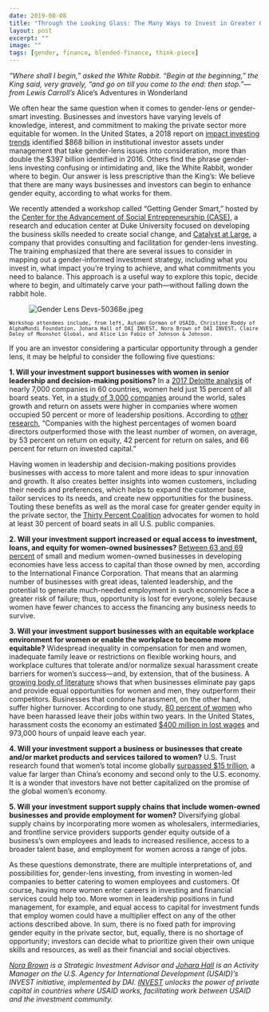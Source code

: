 ```yaml
---
date: 2019-08-08
title: "Through the Looking Glass: The Many Ways to Invest in Greater Gender Equity"
layout: post
excerpt: ""
image: ""
tags: [gender, finance, blended-finance, think-piece]
---
```

<p><em>“Where shall I begin,” asked the White Rabbit. “Begin at the beginning,” the King said, very gravely, “and go on till you come to the end: then stop.”—from Lewis Carroll’s</em> Alice’s Adventures in Wonderland</p><p>We often hear the same question when it comes to gender-lens or gender-smart investing. Businesses and investors have varying levels of knowledge, interest, and commitment to making the private sector more equitable for women. In the United States, a 2018 report on <a href="https://www.ussif.org/trends">impact investing trends</a> identified $868 billion in institutional investor assets under management that take gender-lens issues into consideration, more than double the $397 billion identified in 2016. Others find the phrase gender-lens investing confusing or intimidating and, like the White Rabbit, wonder where to begin. Our answer is less prescriptive than the King’s: We believe that there are many ways businesses and investors can begin to enhance gender equity, according to what works for them.</p><p>We recently attended a workshop called “Getting Gender Smart,” hosted by the <a href="https://centers.fuqua.duke.edu/case/">Center for the Advancement of Social Entrepreneurship (CASE)</a>, a research and education center at Duke University focused on developing the business skills needed to create social change, and <a href="http://www.catalystatlarge.com/">Catalyst at Large</a>, a company that provides consulting and facilitation for gender-lens investing. The training emphasized that there are several issues to consider in mapping out a gender-informed investment strategy, including what you invest in, what impact you’re trying to achieve, and what commitments you need to balance. This approach is a useful way to explore this topic, decide where to begin, and ultimately carve your path—without falling down the rabbit hole.</p><figure class="kg-card kg-image-card"><img src="https://pubs.ghost.io/uploads/Gender%20Lens%20Devs-50368e.jpeg" class="kg-image" alt="Gender Lens Devs-50368e.jpeg" loading="lazy"></figure><p><code><code>Workshop attendees include, from left, Autumn Gorman of USAID, Christine Roddy of AlphaMundi Foundation, Johara Hall of DAI INVEST, Nora Brown of DAI INVEST, Claire Daley of Moonshot Global, and Alice Lin Fabio of Johnson &amp; Johnson.</code></code></p><p>If you are an investor considering a particular opportunity through a gender lens, it may be helpful to consider the following five questions:</p><p><strong>1. Will your investment support businesses with women in senior leadership and decision-making positions?</strong> In a <a href="https://www2.deloitte.com/global/en/pages/risk/articles/women-in-the-boardroom5th-edition.html">2017 Deloitte analysis</a> of nearly 7,000 companies in 60 countries, women held just 15 percent of all board seats. Yet, in a <a href="https://www.prnewswire.com/news-releases/credit-suisse-research-institute-releases-the-cs-gender-3000-the-reward-for-change-report-analyzing-the-impact-of-female-representation-in-boardrooms-and-senior-management-300332558.html">study of 3,000 companies</a> around the world, sales growth and return on assets were higher in companies where women occupied 50 percent or more of leadership positions. According to <a href="https://money.usnews.com/investing/investing-101/articles/2018-03-22/invest-in-gender-equality-for-strong-portfolios">other research</a>, “Companies with the highest percentages of women board directors outperformed those with the least number of women, on average, by 53 percent on return on equity, 42 percent for return on sales, and 66 percent for return on invested capital.”</p><p>Having women in leadership and decision-making positions provides businesses with access to more talent and more ideas to spur innovation and growth. It also creates better insights into women customers, including their needs and preferences, which helps to expand the customer base, tailor services to its needs, and create new opportunities for the business. Touting these benefits as well as the moral case for greater gender equity in the private sector, the <a href="https://www.30percentcoalition.org/">Thirty Percent Coalition</a> advocates for women to hold at least 30 percent of board seats in all U.S. public companies.</p><p><strong>2. Will your investment support increased or equal access to investment, loans, and equity for women-owned businesses?</strong> <a href="https://money.usnews.com/investing/investing-101/articles/2018-03-22/invest-in-gender-equality-for-strong-portfolios">Between 63 and 69 percent</a> of small and medium women-owned businesses in developing economies have less access to capital than those owned by men, according to the International Finance Corporation. That means that an alarming number of businesses with great ideas, talented leadership, and the potential to generate much-needed employment in such economies face a greater risk of failure; thus, opportunity is lost for everyone, solely because women have fewer chances to access the financing any business needs to survive.</p><p><strong>3. Will your investment support businesses with an equitable workplace environment for women or enable the workplace to become more equitable?</strong> Widespread inequality in compensation for men and women, inadequate family leave or restrictions on flexible working hours, and workplace cultures that tolerate and/or normalize sexual harassment create barriers for women’s success—and, by extension, that of the business. A <a href="https://paxworld.com/the-investment-case-for-gender-equality/">growing body of literature</a> shows that when businesses eliminate pay gaps and provide equal opportunities for women and men, they outperform their competitors. Businesses that condone harassment, on the other hand, suffer higher turnover. According to one study, <a href="https://journals.sagepub.com/doi/full/10.1177/0891243217704631">80 percent of women</a> who have been harassed leave their jobs within two years. In the United States, harassment costs the economy an estimated <a href="https://paxworld.com/the-investment-case-for-gender-equality/">$400 million in lost wages</a> and 973,000 hours of unpaid leave each year.</p><p><strong>4. Will your investment support a business or businesses that create and/or market products and services tailored to women?</strong> U.S. Trust research found that women’s total income globally <a href="https://www.businessinsider.com/women-could-be-the-next-global-growth-engine-2015-10">surpassed $15 trillion</a>, a value far larger than China’s economy and second only to the U.S. economy. It is a wonder that investors have not better capitalized on the promise of the global women’s economy.</p><p><strong>5. Will your investment support supply chains that include women-owned businesses and provide employment for women?</strong> Diversifying global supply chains by incorporating more women as wholesalers, intermediaries, and frontline service providers supports gender equity outside of a business’s own employees and leads to increased resilience, access to a broader talent base, and employment for women across a range of jobs.</p><p>As these questions demonstrate, there are multiple interpretations of, and possibilities for, gender-lens investing, from investing in women-led companies to better catering to women employees and customers. Of course, having more women enter careers in investing and financial services could help too. More women in leadership positions in fund management, for example, and equal access to capital for investment funds that employ women could have a multiplier effect on any of the other actions described above. In sum, there is no fixed path for improving gender equity in the private sector, but, equally, there is no shortage of opportunity; investors can decide what to prioritize given their own unique skills and resources, as well as their financial and social objectives.</p><p><em><a href="https://www.linkedin.com/in/norakbrown/">Nora Brown</a> is a Strategic Investment Advisor and <a href="https://www.linkedin.com/in/johara-hall-bb9a7b34/">Johara Hall</a> is an Activity Manager on the U.S. Agency for International Development (USAID)’s INVEST initiative, implemented by DAI. <a href="www.usaid.gov/INVEST">INVEST</a> unlocks the power of private capital in countries where USAID works, facilitating work between USAID and the investment community.</em></p>
  
